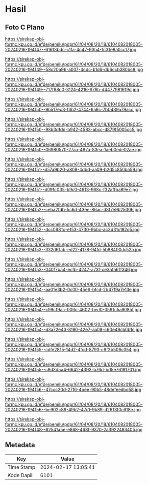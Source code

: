 # Hasil

## Foto C Plano

https://sirekap-obj-formc.kpu.go.id/efde/pemilu/pdpr/61/04/08/20/18/6104082018005-20240216-194147--61613bdc-c1fa-4c47-93b4-1c31e8a0cc17.jpg

https://sirekap-obj-formc.kpu.go.id/efde/pemilu/pdpr/61/04/08/20/18/6104082018005-20240216-194149--58c20a96-a007-4cdc-b1d6-db6ccb380bc8.jpg

https://sirekap-obj-formc.kpu.go.id/efde/pemilu/pdpr/61/04/08/20/18/6104082018005-20240216-194149--717f68c0-3124-4216-976b-d4477981619d.jpg

https://sirekap-obj-formc.kpu.go.id/efde/pemilu/pdpr/61/04/08/20/18/6104082018005-20240216-194150--9b517ec3-f3b2-4744-9a9c-7b0439a79acc.jpg

https://sirekap-obj-formc.kpu.go.id/efde/pemilu/pdpr/61/04/08/20/18/6104082018005-20240216-194150--98b3dfdd-b942-4583-abcc-d879f5005cc5.jpg

https://sirekap-obj-formc.kpu.go.id/efde/pemilu/pdpr/61/04/08/20/18/6104082018005-20240216-194150--06980570-27aa-487a-83ea-1aeb0ede02ae.jpg

https://sirekap-obj-formc.kpu.go.id/efde/pemilu/pdpr/61/04/08/20/18/6104082018005-20240216-194151--d57a9b20-a808-4dbd-aa09-b2d5c850ba59.jpg

https://sirekap-obj-formc.kpu.go.id/efde/pemilu/pdpr/61/04/08/20/18/6104082018005-20240216-194151--d091c035-b9c0-4613-968c-f32affba89e7.jpg

https://sirekap-obj-formc.kpu.go.id/efde/pemilu/pdpr/61/04/08/20/18/6104082018005-20240216-194152--ceba2fdb-5c6d-43ee-86ac-d3f7e9b25006.jpg

https://sirekap-obj-formc.kpu.go.id/efde/pemilu/pdpr/61/04/08/20/18/6104082018005-20240216-194152--dcc0981c-ef53-4730-9bbc-ac3d31c182d5.jpg

https://sirekap-obj-formc.kpu.go.id/efde/pemilu/pdpr/61/04/08/20/18/6104082018005-20240216-194153--332d61ab-ed22-4178-94fd-5b88400dc52a.jpg

https://sirekap-obj-formc.kpu.go.id/efde/pemilu/pdpr/61/04/08/20/18/6104082018005-20240216-194153--040f7ba4-ecfb-4247-a73f-ce3afa61f346.jpg

https://sirekap-obj-formc.kpu.go.id/efde/pemilu/pdpr/61/04/08/20/18/6104082018005-20240216-194154--aa01e3b2-0c00-45e6-bfcd-2b47f9a7e13e.jpg

https://sirekap-obj-formc.kpu.go.id/efde/pemilu/pdpr/61/04/08/20/18/6104082018005-20240216-194154--c99cf9ac-006c-4602-bed0-0591c5a6085f.jpg

https://sirekap-obj-formc.kpu.go.id/efde/pemilu/pdpr/61/04/08/20/18/6104082018005-20240216-194154--d3a72e43-8190-42e7-aa08-c60e49cb0b1c.jpg

https://sirekap-obj-formc.kpu.go.id/efde/pemilu/pdpr/61/04/08/20/18/6104082018005-20240216-194155--cdfe2815-14d2-4fcd-8793-c6f3b506c054.jpg

https://sirekap-obj-formc.kpu.go.id/efde/pemilu/pdpr/61/04/08/20/18/6104082018005-20240216-194155--c9d3d5a4-6642-4393-b76d-bd5e76191701.jpg

https://sirekap-obj-formc.kpu.go.id/efde/pemilu/pdpr/61/04/08/20/18/6104082018005-20240216-194156--47ccc20d-27f6-4bee-90b5-48defeedbd58.jpg

https://sirekap-obj-formc.kpu.go.id/efde/pemilu/pdpr/61/04/08/20/18/6104082018005-20240216-194156--be902c89-49b2-47c1-9b89-d2613f0c618e.jpg

https://sirekap-obj-formc.kpu.go.id/efde/pemilu/pdpr/61/04/08/20/18/6104082018005-20240216-194148--82541a5e-e868-468f-9370-2a3922483405.jpg


## Metadata

| Key        | Value               |
| ---------- | ------------------- |
| Time Stamp | 2024-02-17 13:05:41 |
| Kode Dapil | 6101                |




